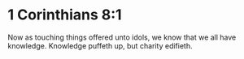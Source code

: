 # 1 Corinthians 8:1

Now as touching things offered unto idols, we know that we all have knowledge. Knowledge puffeth up, but charity edifieth.